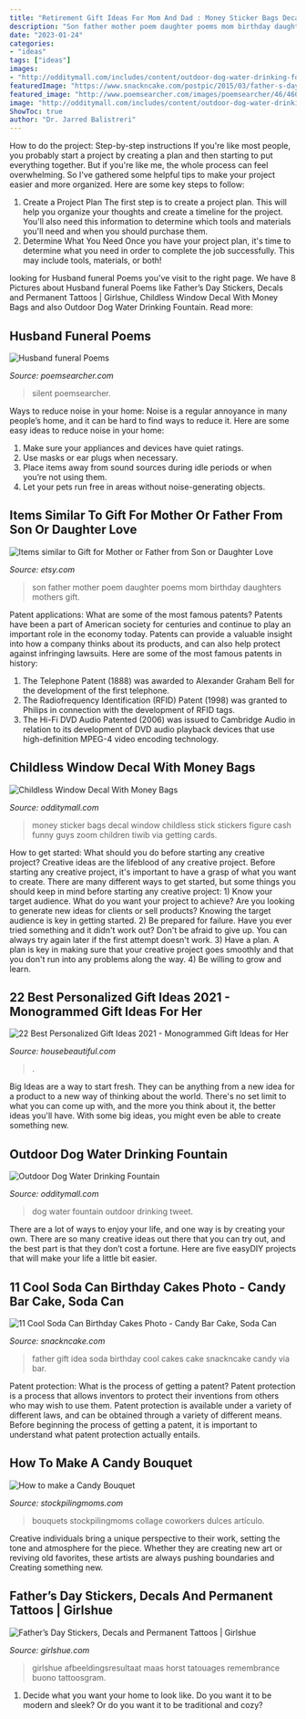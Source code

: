 ```yaml
---
title: "Retirement Gift Ideas For Mom And Dad : Money Sticker Bags Decal Window Childless Stick Stickers Figure Cash Funny Guys Zoom Children Tiwib Via Getting Cards"
description: "Son father mother poem daughter poems mom birthday daughters mothers gift"
date: "2023-01-24"
categories:
- "ideas"
tags: ["ideas"]
images:
- "http://odditymall.com/includes/content/outdoor-dog-water-drinking-fountain-0.jpg"
featuredImage: "https://www.snackncake.com/postpic/2015/03/father-s-day-gift-idea_501119.jpg"
featured_image: "http://www.poemsearcher.com/images/poemsearcher/46/46019dd6f8398db371fd220c36d1129e.jpeg"
image: "http://odditymall.com/includes/content/outdoor-dog-water-drinking-fountain-0.jpg"
ShowToc: true
author: "Dr. Jarred Balistreri"
---
```



How to do the project: Step-by-step instructions
If you're like most people, you probably start a project by creating a plan and then starting to put everything together. But if you're like me, the whole process can feel overwhelming. So I've gathered some helpful tips to make your project easier and more organized. Here are some key steps to follow:
1. Create a Project Plan 
The first step is to create a project plan. This will help you organize your thoughts and create a timeline for the project. You'll also need this information to determine which tools and materials you'll need and when you should purchase them. 
2. Determine What You Need 
Once you have your project plan, it's time to determine what you need in order to complete the job successfully. This may include tools, materials, or both! 

	

		
looking for Husband funeral Poems you've visit to the right page. We have 8 Pictures about Husband funeral Poems like Father’s Day Stickers, Decals and Permanent Tattoos | Girlshue, Childless Window Decal With Money Bags and also Outdoor Dog Water Drinking Fountain. Read more:
		
    
## Husband Funeral Poems

<img loading=lazy src="http://www.poemsearcher.com/images/poemsearcher/46/46019dd6f8398db371fd220c36d1129e.jpeg" onerror="this.onerror=null;this.src='https://tse3.mm.bing.net/th?id=OIP.itYug62y9iEnoVfOw3CyEQHaML&amp;pid=15.1';" alt="Husband funeral Poems">

_Source: poemsearcher.com_

>silent poemsearcher. 

	

Ways to reduce noise in your home:
Noise is a regular annoyance in many people’s home, and it can be hard to find ways to reduce it. Here are some easy ideas to reduce noise in your home:
1. Make sure your appliances and devices have quiet ratings.
2. Use masks or ear plugs when necessary.
3. Place items away from sound sources during idle periods or when you’re not using them.
4. Let your pets run free in areas without noise-generating objects.

    
## Items Similar To Gift For Mother Or Father From Son Or Daughter Love

<img loading=lazy src="https://img1.etsystatic.com/003/0/7023944/il_fullxfull.353263825_ktqv.jpg" onerror="this.onerror=null;this.src='https://tse1.mm.bing.net/th?id=OIP.gUN9VZjB1_9D_TV7n6Nd3wHaF7&amp;pid=15.1';" alt="Items similar to Gift for Mother or Father from Son or Daughter Love">

_Source: etsy.com_

>son father mother poem daughter poems mom birthday daughters mothers gift. 

	

Patent applications: What are some of the most famous patents?
Patents have been a part of American society for centuries and continue to play an important role in the economy today. Patents can provide a valuable insight into how a company thinks about its products, and can also help protect against infringing lawsuits. Here are some of the most famous patents in history: 
1. The Telephone Patent (1888) was awarded to Alexander Graham Bell for the development of the first telephone. 
2. The Radiofrequency Identification (RFID) Patent (1998) was granted to Philips in connection with the development of RFID tags. 
3. The Hi-Fi DVD Audio Patented (2006) was issued to Cambridge Audio in relation to its development of DVD audio playback devices that use high-definition MPEG-4 video encoding technology. 

    
## Childless Window Decal With Money Bags

<img loading=lazy src="https://odditymall.com/includes/content/upload/childless-window-decal-with-money-bags-4945.jpg" onerror="this.onerror=null;this.src='https://tse4.mm.bing.net/th?id=OIP.nmIMsmj3ZjN0XqqT70aqqAAAAA&amp;pid=15.1';" alt="Childless Window Decal With Money Bags">

_Source: odditymall.com_

>money sticker bags decal window childless stick stickers figure cash funny guys zoom children tiwib via getting cards. 

	

How to get started: What should you do before starting any creative project?
Creative ideas are the lifeblood of any creative project. Before starting any creative project, it's important to have a grasp of what you want to create. There are many different ways to get started, but some things you should keep in mind before starting any creative project: 1) Know your target audience. What do you want your project to achieve? Are you looking to generate new ideas for clients or sell products? Knowing the target audience is key in getting started. 2) Be prepared for failure. Have you ever tried something and it didn't work out? Don't be afraid to give up. You can always try again later if the first attempt doesn't work. 3) Have a plan. A plan is key in making sure that your creative project goes smoothly and that you don't run into any problems along the way. 4) Be willing to grow and learn.

    
## 22 Best Personalized Gift Ideas 2021 - Monogrammed Gift Ideas For Her

<img loading=lazy src="https://hips.hearstapps.com/hmg-prod.s3.amazonaws.com/images/personalized-gift-ideas-1593031585.jpg?crop=0.495xw:0.990xh;0,0.00962xh&amp;resize=640:*" onerror="this.onerror=null;this.src='https://tse4.mm.bing.net/th?id=OIP.z3h2cf4P8RtV2lQ8SQy2_AHaHa&amp;pid=15.1';" alt="22 Best Personalized Gift Ideas 2021 - Monogrammed Gift Ideas for Her">

_Source: housebeautiful.com_

>. 

	

Big Ideas are a way to start fresh. They can be anything from a new idea for a product to a new way of thinking about the world. There's no set limit to what you can come up with, and the more you think about it, the better ideas you'll have. With some big ideas, you might even be able to create something new.

    
## Outdoor Dog Water Drinking Fountain

<img loading=lazy src="http://odditymall.com/includes/content/outdoor-dog-water-drinking-fountain-0.jpg" onerror="this.onerror=null;this.src='https://tse1.mm.bing.net/th?id=OIP.B3dd0-oCXlFmLdMUrhov9AHaHa&amp;pid=15.1';" alt="Outdoor Dog Water Drinking Fountain">

_Source: odditymall.com_

>dog water fountain outdoor drinking tweet. 

	

There are a lot of ways to enjoy your life, and one way is by creating your own. There are so many creative ideas out there that you can try out, and the best part is that they don’t cost a fortune. Here are five easyDIY projects that will make your life a little bit easier.

    
## 11 Cool Soda Can Birthday Cakes Photo - Candy Bar Cake, Soda Can

<img loading=lazy src="https://www.snackncake.com/postpic/2015/03/father-s-day-gift-idea_501119.jpg" onerror="this.onerror=null;this.src='https://tse3.mm.bing.net/th?id=OIP.CfZ-zM0NAuo4ks9ChL7OzQHaJ_&amp;pid=15.1';" alt="11 Cool Soda Can Birthday Cakes Photo - Candy Bar Cake, Soda Can">

_Source: snackncake.com_

>father gift idea soda birthday cool cakes cake snackncake candy via bar. 

	

Patent protection: What is the process of getting a patent?
Patent protection is a process that allows inventors to protect their inventions from others who may wish to use them. Patent protection is available under a variety of different laws, and can be obtained through a variety of different means. Before beginning the process of getting a patent, it is important to understand what patent protection actually entails.

    
## How To Make A Candy Bouquet

<img loading=lazy src="https://www.stockpilingmoms.com/wp-content/uploads/2014/06/How-to-make-a-candy-bouquet-collage.jpg" onerror="this.onerror=null;this.src='https://tse3.mm.bing.net/th?id=OIP.l1UjrSszKZRQvRiMiQA2PwHaKl&amp;pid=15.1';" alt="How to make a Candy Bouquet">

_Source: stockpilingmoms.com_

>bouquets stockpilingmoms collage coworkers dulces artículo. 

	

Creative individuals bring a unique perspective to their work, setting the tone and atmosphere for the piece. Whether they are creating new art or reviving old favorites, these artists are always pushing boundaries and Creating something new.

    
## Father’s Day Stickers, Decals And Permanent Tattoos | Girlshue

<img loading=lazy src="https://www.girlshue.com/wp-content/uploads/2016/07/unnamed-file-4897.jpg" onerror="this.onerror=null;this.src='https://tse2.mm.bing.net/th?id=OIP.X_vpbrfkDH1RVJLkgTAnagHaJ4&amp;pid=15.1';" alt="Father’s Day Stickers, Decals and Permanent Tattoos | Girlshue">

_Source: girlshue.com_

>girlshue afbeeldingsresultaat maas horst tatouages remembrance buono tattoosgram. 

	

1. Decide what you want your home to look like. Do you want it to be modern and sleek? Or do you want it to be traditional and cozy?

